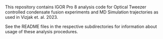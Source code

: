 This repository contains IGOR Pro 8 analysis code for Optical Tweezer controlled condensate fusion experiments and MD Simulation trajectories as used in Vizjak et. al. 2023.

See the README files in the respective subdirectories for information about usage of these analysis procedures.